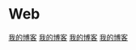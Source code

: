 # Web

[我的博客](http://blog.csdn.net/guodongxiaren "悬停显示")
[我的博客](http://blog.csdn.net/guodongxiaren "悬停显示")
[我的博客](http://blog.csdn.net/guodongxiaren "悬停显示")
[我的博客](http://blog.csdn.net/guodongxiaren "悬停显示")
